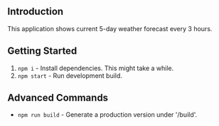 
## Introduction
This application shows current 5-day weather forecast every 3 hours.

## Getting Started

1. `npm i` - Install dependencies. This might take a while.
2. `npm start` - Run development build.

## Advanced Commands

* `npm run build` - Generate a production version under '/build'.
